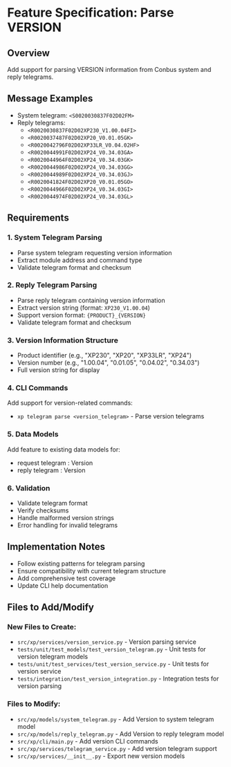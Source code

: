 # Feature Specification: Parse VERSION

## Overview
Add support for parsing VERSION information from Conbus system and reply telegrams.

## Message Examples
- System telegram: `<S0020030837F02D02FM>`
- Reply telegrams:
  - `<R0020030837F02D02XP230_V1.00.04FI>`
  - `<R0020037487F02D02XP20_V0.01.05GK>`
  - `<R0020042796F02D02XP33LR_V0.04.02HF>`
  - `<R0020044991F02D02XP24_V0.34.03GA>`
  - `<R0020044964F02D02XP24_V0.34.03GK>`
  - `<R0020044986F02D02XP24_V0.34.03GG>`
  - `<R0020044989F02D02XP24_V0.34.03GJ>`
  - `<R0020041824F02D02XP20_V0.01.05GO>`
  - `<R0020044966F02D02XP24_V0.34.03GI>`
  - `<R0020044974F02D02XP24_V0.34.03GL>`

## Requirements

### 1. System Telegram Parsing
- Parse system telegram requesting version information
- Extract module address and command type
- Validate telegram format and checksum

### 2. Reply Telegram Parsing
- Parse reply telegram containing version information
- Extract version string (format: `XP230_V1.00.04`)
- Support version format: `{PRODUCT}_{VERSION}`
- Validate telegram format and checksum

### 3. Version Information Structure
- Product identifier (e.g., "XP230", "XP20", "XP33LR", "XP24")
- Version number (e.g., "1.00.04", "0.01.05", "0.04.02", "0.34.03")
- Full version string for display

### 4. CLI Commands
Add support for version-related commands:
- `xp telegram parse <version_telegram>` - Parse version telegrams

### 5. Data Models
Add feature to existing data models for:
- request telegram : Version
- reply telegram : Version

### 6. Validation
- Validate telegram format
- Verify checksums
- Handle malformed version strings
- Error handling for invalid telegrams

## Implementation Notes
- Follow existing patterns for telegram parsing
- Ensure compatibility with current telegram structure
- Add comprehensive test coverage
- Update CLI help documentation

## Files to Add/Modify

### New Files to Create:
- `src/xp/services/version_service.py` - Version parsing service
- `tests/unit/test_models/test_version_telegram.py` - Unit tests for version telegram models
- `tests/unit/test_services/test_version_service.py` - Unit tests for version service
- `tests/integration/test_version_integration.py` - Integration tests for version parsing

### Files to Modify:
- `src/xp/models/system_telegram.py` - Add Version to system telegram model
- `src/xp/models/reply_telegram.py` - Add Version to reply telegram model
- `src/xp/cli/main.py` - Add version CLI commands
- `src/xp/services/telegram_service.py` - Add version telegram support
- `src/xp/services/__init__.py` - Export new version models
